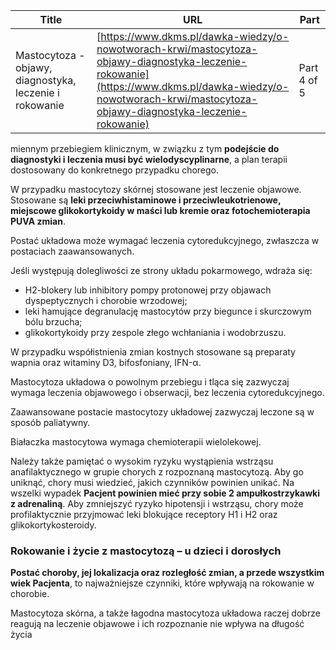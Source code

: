 | **Title**       | **URL**           | **Part**              |
|-----------------|-------------------|-----------------------|
| Mastocytoza - objawy, diagnostyka, leczenie i rokowanie         | [https://www.dkms.pl/dawka-wiedzy/o-nowotworach-krwi/mastocytoza-objawy-diagnostyka-leczenie-rokowanie](https://www.dkms.pl/dawka-wiedzy/o-nowotworach-krwi/mastocytoza-objawy-diagnostyka-leczenie-rokowanie)    | Part 4 of 5          |

miennym przebiegiem klinicznym, w związku z tym **podejście do diagnostyki i leczenia musi być wielodyscyplinarne**, a plan terapii dostosowany do konkretnego przypadku chorego.


W przypadku mastocytozy skórnej stosowane jest leczenie objawowe. Stosowane są **leki przeciwhistaminowe i przeciwleukotrienowe, miejscowe glikokortykoidy w maści lub kremie oraz fotochemioterapia PUVA zmian**.


Postać układowa może wymagać leczenia cytoredukcyjnego, zwłaszcza w postaciach zaawansowanych.


Jeśli występują dolegliwości ze strony układu pokarmowego, wdraża się:


* H2\-blokery lub inhibitory pompy protonowej przy objawach dyspeptycznych i chorobie wrzodowej;
* leki hamujące degranulację mastocytów przy biegunce i skurczowym bólu brzucha;
* glikokortykoidy przy zespole złego wchłaniania i wodobrzuszu.


W przypadku współistnienia zmian kostnych stosowane są preparaty wapnia oraz witaminy D3, bifosfoniany, IFN\-α.


Mastocytoza układowa o powolnym przebiegu i tląca się zazwyczaj wymaga leczenia objawowego i obserwacji, bez leczenia cytoredukcyjnego.


Zaawansowane postacie mastocytozy układowej zazwyczaj leczone są w sposób paliatywny.


Białaczka mastocytowa wymaga chemioterapii wielolekowej.


Należy także pamiętać o wysokim ryzyku wystąpienia wstrząsu anafilaktycznego w grupie chorych z rozpoznaną mastocytozą. Aby go uniknąć, chory musi wiedzieć, jakich czynników powinien unikać. Na wszelki wypadek **Pacjent powinien mieć przy sobie 2 ampułkostrzykawki z adrenaliną**. Aby zmniejszyć ryzyko hipotensji i wstrząsu, chory może profilaktycznie przyjmować leki blokujące receptory H1 i H2 oraz glikokortykosteroidy.


### Rokowanie i życie z mastocytozą – u dzieci i dorosłych


**Postać choroby, jej lokalizacja oraz rozległość zmian, a przede wszystkim wiek Pacjenta**, to najważniejsze czynniki, które wpływają na rokowanie w chorobie.


Mastocytoza skórna, a także łagodna mastocytoza układowa raczej dobrze reagują na leczenie objawowe i ich rozpoznanie nie wpływa na długość życia